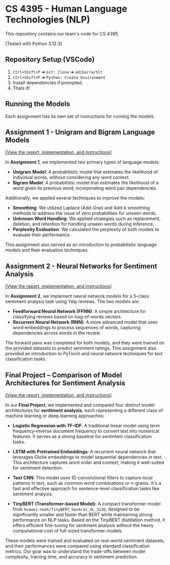 # CS 4395 - Human Language Technologies (NLP)

This repository contains our team's code for CS 4395.

[Tested with Python 3.12.3]

## Repository Setup (VSCode)

1. `Ctrl+Shift+P` ➜ `Git: Clone` ➜ `adibarra/hlt`
2. `Ctrl+Shift+P` ➜ `Python: Create Environment`
3. Install dependencies if prompted.
4. Thats it!

## Running the Models

Each assignment has its own set of instructions for running the models.

## Assignment 1 - Unigram and Bigram Language Models

[[View the report, implementation, and instructions]](./a1/)

In **Assignment 1**, we implemented two primary types of language models:
- **Unigram Model**: A probabilistic model that estimates the likelihood of individual words, without considering any word context.
- **Bigram Model**: A probabilistic model that estimates the likelihood of a word given its previous word, incorporating word pair dependencies.

Additionally, we applied several techniques to improve the models:
- **Smoothing**: We utilized Laplace (Add-One) and Add-k smoothing methods to address the issue of zero probabilities for unseen words.
- **Unknown Word Handling**: We applied strategies such as replacement, deletion, and retention for handling unseen words during inference.
- **Perplexity Evaluation**: We calculated the perplexity of both models to evaluate their performance.

This assignment also served as an introduction to probabilistic language models and their evaluation techniques.

## Assignment 2 - Neural Networks for Sentiment Analysis

[[View the report, implementation, and instructions]](./a2/)

In **Assignment 2**, we implement neural network models for a 5-class sentiment analysis task using Yelp reviews. The two models are:
- **Feedforward Neural Network (FFNN)**: A simple architecture for classifying reviews based on bag-of-words vectors.
- **Recurrent Neural Network (RNN)**: A more advanced model that uses word embeddings to process sequences of words, capturing dependencies across words in the review.

The forward pass was completed for both models, and they were trained on the provided datasets to predict sentiment ratings. This assignment also provided an introduction to PyTorch and neural network techniques for text classification tasks.

## Final Project – Comparison of Model Architectures for Sentiment Analysis

[[View the report, implementation, and instructions]](./project/)

In our **Final Project**, we implemented and compared four distinct model architectures for **sentiment analysis**, each representing a different class of machine learning or deep learning approaches:

- **Logistic Regression with TF-IDF**: A traditional linear model using term frequency–inverse document frequency to convert text into numerical features. It serves as a strong baseline for sentiment classification tasks.

- **LSTM with Pretrained Embeddings**: A recurrent neural network that leverages GloVe embeddings to model sequential dependencies in text. This architecture captures word order and context, making it well-suited for sentiment detection.

- **Text CNN**: This model uses 1D convolutional filters to capture local patterns in text, such as common word combinations or n-grams. It's a fast and effective approach for sentence-level classification tasks like sentiment analysis.

- **TinyBERT (Transformer-based Model)**: A compact transformer model from `huawei-noah/TinyBERT_General_4L_312D`, designed to be significantly smaller and faster than BERT while maintaining strong performance on NLP tasks. Based on the TinyBERT distillation method, it offers efficient fine-tuning for sentiment analysis without the heavy computational cost of full-sized transformer models.

These models were trained and evaluated on real-world sentiment datasets, and their performances were compared using standard classification metrics. Our goal was to understand the trade-offs between model complexity, training time, and accuracy in sentiment prediction.
